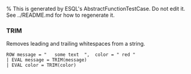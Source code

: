 % This is generated by ESQL's AbstractFunctionTestCase. Do not edit it. See ../README.md for how to regenerate it.

### TRIM
Removes leading and trailing whitespaces from a string.

```esql
ROW message = "   some text  ",  color = " red "
| EVAL message = TRIM(message)
| EVAL color = TRIM(color)
```
